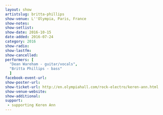 ```yaml
---
layout: show
artistslug: britta-phillips
show-venue: L''Olympia, Paris, France
show-notes: 
show-setlist: 
show-date: 2016-10-15
date-added: 2016-07-24
category: 2016
show-radio: 
show-lastfm: 
show-cancelled: 
performers: [
  "Dean Wareham - guitar/vocals",
  "Britta Phillips - bass"
  ]
facebook-event-url: 
show-poster-url: 
show-ticket-url: http://en.olympiahall.com/rock-electro/keren-ann.html
show-venue-website: 
show-additional: 
support:
 - supporting Keren Ann
---
```

